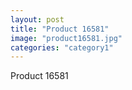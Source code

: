 ```yaml
---
layout: post
title: "Product 16581"
image: "product16581.jpg"
categories: "category1"
---
```

Product 16581
